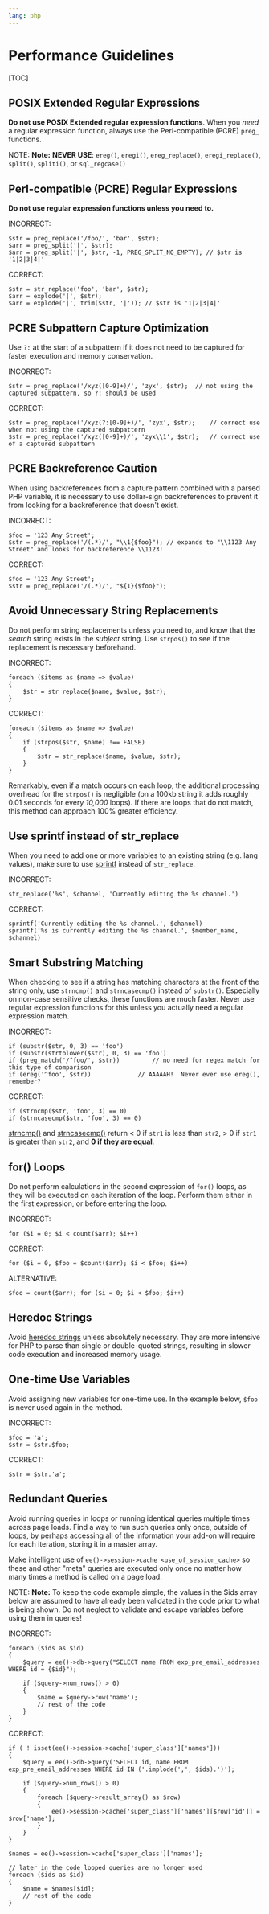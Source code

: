 ```yaml
---
lang: php
---
```


<!--
    This source file is part of the open source project
    ExpressionEngine User Guide (https://github.com/ExpressionEngine/ExpressionEngine-User-Guide)

    @link      https://expressionengine.com/
    @copyright Copyright (c) 2003-2020, Packet Tide, LLC (https://packettide.com)
    @license   https://expressionengine.com/license Licensed under Apache License, Version 2.0
-->

# Performance Guidelines

[TOC]

## POSIX Extended Regular Expressions

**Do not use POSIX Extended regular expression functions**. When you _need_ a regular expression function, always use the Perl-compatible (PCRE) `preg_` functions.

NOTE: **Note:** **NEVER USE**: `ereg()`, `eregi()`, `ereg_replace()`, `eregi_replace()`, `split()`, `spliti()`, or `sql_regcase()`

## Perl-compatible (PCRE) Regular Expressions

**Do not use regular expression functions unless you need to.**

INCORRECT:

    $str = preg_replace('/foo/', 'bar', $str);
    $arr = preg_split('|', $str);
    $arr = preg_split('|', $str, -1, PREG_SPLIT_NO_EMPTY); // $str is '1|2|3|4|'

CORRECT:

    $str = str_replace('foo', 'bar', $str);
    $arr = explode('|', $str);
    $arr = explode('|', trim($str, '|')); // $str is '1|2|3|4|'

## PCRE Subpattern Capture Optimization

Use `?:` at the start of a subpattern if it does not need to be captured for faster execution and memory conservation.

INCORRECT:

    $str = preg_replace('/xyz([0-9]+)/', 'zyx', $str);  // not using the captured subpattern, so ?: should be used

CORRECT:

    $str = preg_replace('/xyz(?:[0-9]+)/', 'zyx', $str);    // correct use when not using the captured subpattern
    $str = preg_replace('/xyz([0-9]+)/', 'zyx\\1', $str);   // correct use of a captured subpattern

## PCRE Backreference Caution

When using backreferences from a capture pattern combined with a parsed PHP variable, it is necessary to use dollar-sign backreferences to prevent it from looking for a backreference that doesn't exist.

INCORRECT:

    $foo = '123 Any Street';
    $str = preg_replace('/(.*)/', "\\1{$foo}"); // expands to "\\1123 Any Street" and looks for backreference \\1123!

CORRECT:

    $foo = '123 Any Street';
    $str = preg_replace('/(.*)/', "${1}{$foo}");

## Avoid Unnecessary String Replacements

Do not perform string replacements unless you need to, and know that the _search_ string exists in the _subject_ string. Use `strpos()` to see if the replacement is necessary beforehand.

INCORRECT:

    foreach ($items as $name => $value)
    {
        $str = str_replace($name, $value, $str);
    }

CORRECT:

    foreach ($items as $name => $value)
    {
        if (strpos($str, $name) !== FALSE)
        {
            $str = str_replace($name, $value, $str);
        }
    }

Remarkably, even if a match occurs on each loop, the additional processing overhead for the `strpos()` is negligible (on a 100kb string it adds roughly 0.01 seconds for every _10,000_ loops). If there are loops that do not match, this method can approach 100% greater efficiency.

## Use sprintf instead of str_replace

When you need to add one or more variables to an existing string (e.g. lang values), make sure to use [sprintf](http://php.net/sprintf) instead of `str_replace`.

INCORRECT:

    str_replace('%s', $channel, 'Currently editing the %s channel.')

CORRECT:

    sprintf('Currently editing the %s channel.', $channel)
    sprintf('%s is currently editing the %s channel.', $member_name, $channel)

## Smart Substring Matching

When checking to see if a string has matching characters at the front of the string only, use `strncmp()` and `strncasecmp()` instead of `substr()`. Especially on non-case sensitive checks, these functions are much faster. Never use regular expression functions for this unless you actually need a regular expression match.

INCORRECT:

    if (substr($str, 0, 3) == 'foo')
    if (substr(strtolower($str), 0, 3) == 'foo')
    if (preg_match('/^foo/', $str))         // no need for regex match for this type of comparison
    if (ereg('^foo', $str))             // AAAAAH!  Never ever use ereg(), remember?

CORRECT:

    if (strncmp($str, 'foo', 3) == 0)
    if (strncasecmp($str, 'foo', 3) == 0)

[strncmp()](http://us3.php.net/manual/en/function.strncmp.php) and [strncasecmp()](http://us3.php.net/manual/en/function.strcasecmp.php) return &lt; 0 if `str1` is less than `str2`, &gt; 0 if `str1` is greater than `str2`, and **0 if they are equal**.

## for() Loops

Do not perform calculations in the second expression of `for()` loops, as they will be executed on each iteration of the loop. Perform them either in the first expression, or before entering the loop.

INCORRECT:

    for ($i = 0; $i < count($arr); $i++)

CORRECT:

    for ($i = 0, $foo = $count($arr); $i < $foo; $i++)

ALTERNATIVE:

    $foo = count($arr); for ($i = 0; $i < $foo; $i++)

## Heredoc Strings

Avoid [heredoc strings](http://us3.php.net/manual/en/language.types.string.php#language.types.string.syntax.heredoc) unless absolutely necessary. They are more intensive for PHP to parse than single or double-quoted strings, resulting in slower code execution and increased memory usage.

## One-time Use Variables

Avoid assigning new variables for one-time use. In the example below, `$foo` is never used again in the method.

INCORRECT:

    $foo = 'a';
    $str = $str.$foo;

CORRECT:

    $str = $str.'a';

## Redundant Queries

Avoid running queries in loops or running identical queries multiple times across page loads. Find a way to run such queries only once, outside of loops, by perhaps accessing all of the information your add-on will require for each iteration, storing it in a master array.

Make intelligent use of `ee()->session->cache <use_of_session_cache>` so these and other "meta" queries are executed only once no matter how many times a method is called on a page load.

NOTE: **Note:** To keep the code example simple, the values in the \$ids array below are assumed to have already been validated in the code prior to what is being shown. Do not neglect to validate and escape variables before using them in queries!

INCORRECT:

    foreach ($ids as $id)
    {
        $query = ee()->db->query("SELECT name FROM exp_pre_email_addresses WHERE id = {$id}");

        if ($query->num_rows() > 0)
        {
            $name = $query->row('name');
            // rest of the code
        }
    }

CORRECT:

    if ( ! isset(ee()->session->cache['super_class']['names']))
    {
        $query = ee()->db->query('SELECT id, name FROM exp_pre_email_addresses WHERE id IN ('.implode(',', $ids).')');

        if ($query->num_rows() > 0)
        {
            foreach ($query->result_array() as $row)
            {
                ee()->session->cache['super_class']['names'][$row['id']] = $row['name'];
            }
        }
    }

    $names = ee()->session->cache['super_class']['names'];

    // later in the code looped queries are no longer used
    foreach ($ids as $id)
    {
        $name = $names[$id];
        // rest of the code
    }
